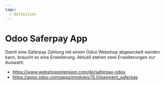 ```yaml
---
tags:
  - Definition
---
```


# Odoo Saferpay App

Damit eine Saferpay Zahlung mit einem Odoo Webshop abgewickelt werden kann, braucht es eine Erweiterung. Aktuell stehen zwei Erweiterungen zur Auswahl:

- <https://www.webshopextension.com/de/saferpay-odoo>
- <https://apps.odoo.com/apps/modules/15.0/payment_saferpay>
